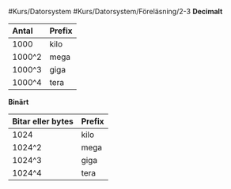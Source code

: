 #Kurs/Datorsystem #Kurs/Datorsystem/Föreläsning/2-3 
**Decimalt**

|Antal|Prefix|
|:---|:---|
|1000|kilo|
|1000^2|mega|
|1000^3|giga|
|1000^4|tera|

**Binärt**

|Bitar eller bytes|Prefix|
|:---|:---|
|1024|kilo|
|1024^2|mega|
|1024^3|giga|
|1024^4|tera|